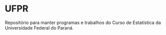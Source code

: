 # UFPR
Repositório para manter programas e trabalhos do Curso de Estatística da Universidade Federal do Paraná.
